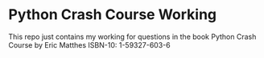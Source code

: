 # Python Crash Course Working

This repo just contains my working for questions in the book Python Crash
Course by  Eric Matthes ISBN-10: 1-59327-603-6 
